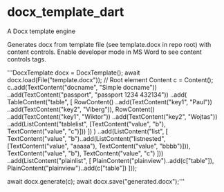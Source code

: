 # docx_template_dart
A Docx template engine

Generates docx from template file (see template.docx in repo root) with content controls. Enable developer mode in MS Word to see content controls tags.

'''DocxTemplate docx = DocxTemplate();
  await docx.load(File("template.docx"));
  // Root element
  Content c = Content();
  c..add(TextContent("docname", "Simple docname"))
  ..add(TextContent("passport", "passport 1234 432134"))
  ..add(
    TableContent("table", [
      RowContent()
        ..add(TextContent("key1", "Paul"))
        ..add(TextContent("key2", "Viberg")),
      RowContent()
        ..add(TextContent("key1", "Wiktor"))
        ..add(TextContent("key2", "Wojtas"))
        ..add(ListContent("tablelist", [TextContent("value", "b"), TextContent("value", "c")]))
    ])
  )
  ..add(ListContent("list", [
    TextContent("value", "b")..add(ListContent("listnested", [TextContent("value", "aaaaa"), TextContent("value", "bbbb")])),
    TextContent("value", "b"), 
    TextContent("value", "c")
    ]))
  ..add(ListContent("plainlist", [
    PlainContent("plainview")..add(c["table"]),
    PlainContent("plainview")..add(c["table"])
  ]));
  
  await docx.generate(c);
  await docx.save("generated.docx");'''
